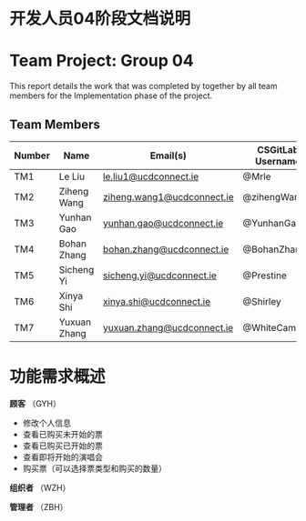 # 开发人员04阶段文档说明

# Team Project: Group 04
This report details the work that was completed by together by all team members for the Implementation phase of the project.

## Team Members
| Number | Name         | Email(s)                   | CSGitLab Username |
|--------|--------------|----------------------------|-------------------|
| TM1    | Le Liu       | le.liu1@ucdconnect.ie      | @Mrle             |
| TM2    | Ziheng Wang  | ziheng.wang1@ucdconnect.ie | @zihengWang       |     
| TM3    | Yunhan Gao   | yunhan.gao@ucdconnect.ie   | @YunhanGao        |     
| TM4    | Bohan Zhang  | bohan.zhang@ucdconnect.ie  | @BohanZhang       |     
| TM5    | Sicheng Yi   | sicheng.yi@ucdconnect.ie   | @Prestine         |     
| TM6    | Xinya Shi    | xinya.shi@ucdconnect.ie    | @Shirley          |     
| TM7    | Yuxuan Zhang | yuxuan.zhang@ucdconnect.ie | @WhiteCamellia    |

# 功能需求概述

**顾客** （GYH）

- 修改个人信息
- 查看已购买未开始的票
- 查看已购买已开始的票
- 查看即将开始的演唱会
- 购买票（可以选择票类型和购买的数量）


**组织者** （WZH）

**管理者** （ZBH）
